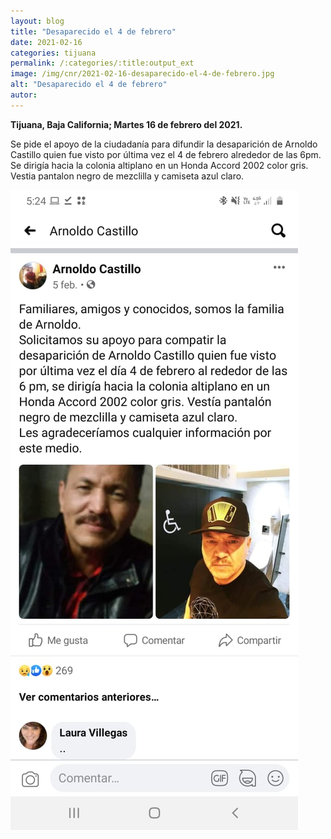 ```yaml
---
layout: blog
title: "Desaparecido el 4 de febrero"
date: 2021-02-16
categories: tijuana
permalink: /:categories/:title:output_ext
image: /img/cnr/2021-02-16-desaparecido-el-4-de-febrero.jpg
alt: "Desaparecido el 4 de febrero"
autor:
---
```


**Tijuana, Baja California; Martes 16 de febrero del 2021.** 

Se pide el apoyo de la ciudadanía para difundir la desaparición de Arnoldo Castillo quien fue visto por última vez el 4 de febrero alrededor de las 6pm. Se dirigía hacia la colonia altiplano en un Honda Accord 2002 color gris. Vestia pantalon negro de mezclilla y camiseta azul claro.

<div id="carouselExampleSlidesOnly" class="carousel slide" data-ride="carousel">
  <div class="carousel-inner">
    <div class="carousel-item active">
       <img class="d-block w-100" src="/img/cnr/2021-02-16-desaparecido-el-4-de-febrero.jpg" loading="lazy"  alt="Desaparecido el 4 de febrero">
    </div>
  </div>
</div>